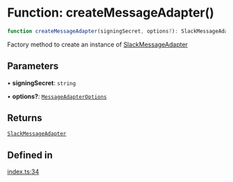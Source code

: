 # Function: createMessageAdapter()

```ts
function createMessageAdapter(signingSecret, options?): SlackMessageAdapter
```

Factory method to create an instance of [SlackMessageAdapter](../classes/SlackMessageAdapter.md)

## Parameters

• **signingSecret**: `string`

• **options?**: [`MessageAdapterOptions`](../interfaces/MessageAdapterOptions.md)

## Returns

[`SlackMessageAdapter`](../classes/SlackMessageAdapter.md)

## Defined in

[index.ts:34](https://github.com/slackapi/node-slack-sdk/blob/main/packages/interactive-messages/src/index.ts#L34)
